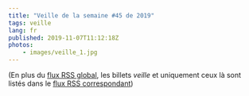 ```yaml
---
title: "Veille de la semaine #45 de 2019"
tags: veille
lang: fr
published: 2019-11-07T11:12:18Z
photos:
    - images/veille_1.jpg
---
```



(En plus du [flux RSS global](/rss.xml), les billets *veille*
et uniquement ceux là sont listés dans le [flux RSS correspondant](/rss/veille.xml))
